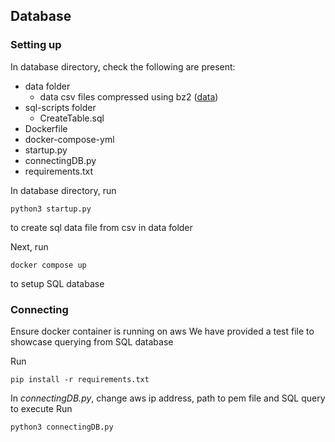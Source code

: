 ## Database

### Setting up

In database directory, check the following are present:
- data folder
    - data csv files compressed using bz2 ([data](https://dataverse.harvard.edu/dataset.xhtml?persistentId=doi:10.7910/DVN/HG7NV7))
- sql-scripts folder
    - CreateTable.sql 
- Dockerfile
- docker-compose-yml
- startup.py
- connectingDB.py
- requirements.txt

In database directory, run 
```
python3 startup.py
```
to create sql data file from csv in data folder

Next, run
```
docker compose up
```
to setup SQL database

### Connecting
Ensure docker container is running on aws
We have provided a test file to showcase querying from SQL database

Run
```
pip install -r requirements.txt
```

In *connectingDB.py*, change aws ip address, path to pem file and SQL query to execute
Run
```
python3 connectingDB.py
```